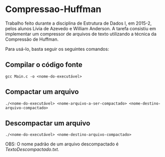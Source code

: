 # Compressao-Huffman
Trabalho feito durante a disciplina de Estrutura de Dados I, em 2015-2, pelos alunos Lívia de Azevedo e William Anderson.
A tarefa consistiu em implementar um compressor de arquivos de texto utilizando a técnica da Compressão de Huffman.


Para usá-lo, basta seguir os seguintes comandos:

## Compilar o código fonte
    gcc Main.c -o <nome-do-executável>

## Compactar um arquivo
    ./<nome-do-executável> <nome-arquivo-a-ser-compactado> <nome-destino-arquivo-compactado>

## Descompactar um arquivo
    ./<nome-do-executável> <nome-destino-arquivo-compactado>

OBS: O nome padrão de um arquivo descompactado é *TextoDescompactado.txt*.
